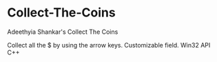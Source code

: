 # Collect-The-Coins
Adeethyia Shankar's Collect The Coins

Collect all the $ by using the arrow keys. Customizable field.
Win32 API C++

